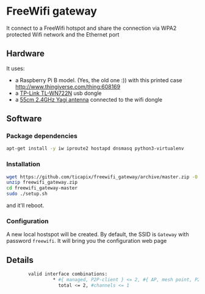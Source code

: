 # FreeWifi gateway

It connect to a FreeWifi hotspot and share the connection via WPA2 protected Wifi network and the Ethernet port 

## Hardware
It uses:
- a Raspberry Pi B model. (Yes, the old one :)) with this printed case http://www.thingiverse.com/thing:608169
- a [TP-Link TL-WN722N](http://www.tp-link.com/en/products/details/cat-11_TL-WN722N.html) usb dongle
- a [55cm 2.4GHz Yagi antenna](https://www.aliexpress.com/item/Hot-RP-SMA-2-4GHz-25-DBi-Yagi-Wireless-WLAN-WiFi-Antenna-For-Modem-PCI-Card/32608303098.html) connected to the wifi dongle

## Software

### Package dependencies

```sh
apt-get install -y iw iproute2 hostapd dnsmasq python3-virtualenv
```

### Installation

```sh
wget https://github.com/ticapix/freewifi_gateway/archive/master.zip -O freewifi_gateway.zip
unzip freewifi_gateway.zip
cd freewifi_gateway-master
sudo ./setup.sh
```
and it'll reboot.

### Configuration

A new local hostspot will be created. By default, the SSID is `Gateway` with password `freewifi`. It will bring you the configuration web page

## Details

```sh
        valid interface combinations:
                 * #{ managed, P2P-client } <= 2, #{ AP, mesh point, P2P-GO } <= 2,
                   total <= 2, #channels <= 1
```
